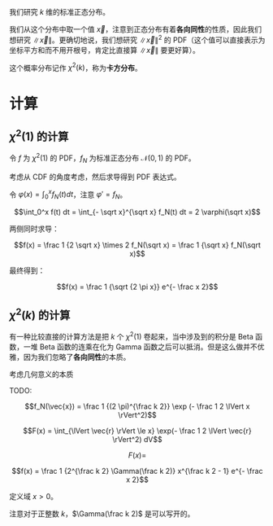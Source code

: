 我们研究 $k$ 维的标准正态分布。

我们从这个分布中取一个值 $\vec{x}$，注意到正态分布有着**各向同性**的性质，因此我们想研究 $\lVert \vec{x} \rVert$。更确切地说，我们想研究 $\lVert \vec{x} \rVert^2$ 的 PDF（这个值可以直接表示为坐标平方和而不用开根号，肯定比直接算 $\lVert \vec{x} \rVert$ 要更好算）。

这个概率分布记作 $\chi^2(k)$，称为**卡方分布**。

# 计算

## $\chi^2(1)$ 的计算

令 $f$ 为 $\chi^2(1)$ 的 PDF，$f_N$ 为标准正态分布 $\mathcal N(0,1)$ 的 PDF。

考虑从 CDF 的角度考虑，然后求导得到 PDF 表达式。

令 $\varphi(x) = \int_0^x f_N(t) dt$，注意 $\varphi' = f_N$。

$$\int_0^x f(t) dt = \int_{- \sqrt x}^{\sqrt x} f_N(t) dt = 2 \varphi(\sqrt x)$$

两侧同时求导：

$$f(x) = \frac 1 {2 \sqrt x} \times 2 f_N(\sqrt x) = \frac 1 {\sqrt x} f_N(\sqrt x)$$

最终得到：

$$f(x) = \frac 1 {\sqrt {2 \pi x}} e^{- \frac x 2}$$

## $\chi^2(k)$ 的计算

有一种比较直接的计算方法是把 $k$ 个 $\chi^2(1)$ 卷起来，当中涉及到的积分是 Beta 函数，一堆 Beta 函数的连乘在化为 Gamma 函数之后可以抵消。但是这么做并不优雅，因为我们忽略了**各向同性**的本质。

考虑几何意义的本质

TODO:

$$f_N(\vec{x}) = \frac 1 {(2 \pi)^{\frac k 2}} \exp (- \frac 1 2 \lVert x \rVert^2)$$

$$F(x) = \int_{\lVert \vec{r} \rVert \le x} \exp(- \frac 1 2 \lVert \vec{r} \rVert^2) dV$$

$$F(x) = $$

$$f(x) = \frac 1 {2^{\frac k 2} \Gamma(\frac k 2)} x^{\frac k 2 - 1} e^{- \frac x 2}$$

定义域 $x > 0$。

注意对于正整数 $k$，$\Gamma(\frac k 2)$ 是可以写开的。

